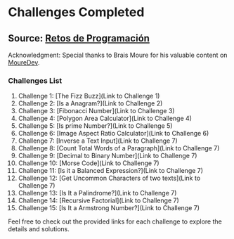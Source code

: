 # Challenges Completed

## Source: [Retos de Programación](https://retosdeprogramacion.com/ejercicios/)

Acknowledgment: Special thanks to Brais Moure for his valuable content on [MoureDev](https://www.youtube.com/c/MoureDev).

### Challenges List

1. Challenge 1: [The Fizz Buzz](Link to Challenge 1)
2. Challenge 2: [Is a Anagram?](Link to Challenge 2)
3. Challenge 3: [Fibonacci Number](Link to Challenge 3)
4. Challenge 4: [Polygon Area Calculator](Link to Challenge 4)
5. Challenge 5: [Is prime Number?](Link to Challenge 5)
6. Challenge 6: [Image Aspect Ratio Calculator](Link to Challenge 6)
7. Challenge 7: [Inverse a Text Input](Link to Challenge 7)
8. Challenge 8: [Count Total Words of a Paragraph](Link to Challenge 7)
9. Challenge 9: [Decimal to Binary Number](Link to Challenge 7)
10. Challenge 10: [Morse Code](Link to Challenge 7)
11. Challenge 11: [Is it a Balanced Expression?](Link to Challenge 7)
12. Challenge 12: [Get Uncommon Characters of two texts](Link to Challenge 7)
13. Challenge 13: [Is It a Palindrome?](Link to Challenge 7)
14. Challenge 14: [Recursive Factorial](Link to Challenge 7)
15. Challenge 15: [Is It a Armstrong Number?](Link to Challenge 7)

Feel free to check out the provided links for each challenge to explore the details and solutions.